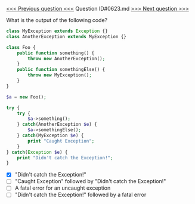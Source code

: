 [<<< Previous question <<<](0622.md)  Question ID#0623.md  [>>> Next question >>>](0624.md) 

What is the output of the following code?

```php
class MyException extends Exception {}
class AnotherException extends MyException {}

class Foo {
    public function something() {
        throw new AnotherException();
    }
    public function somethingElse() {
        throw new MyException();
    }
}

$a = new Foo();

try {
    try {
        $a->something();
    } catch(AnotherException $e) {
        $a->somethingElse();
    } catch(MyException $e) {
        print "Caught Exception";
    }
} catch(Exception $e) {
    print "Didn't catch the Exception!";
}
```

- [x] "Didn't catch the Exception!"
- [ ] "Caught Exception" followed by "Didn't catch the Exception!"
- [ ] A fatal error for an uncaught exception
- [ ] "Didn't catch the Exception!" followed by a fatal error
